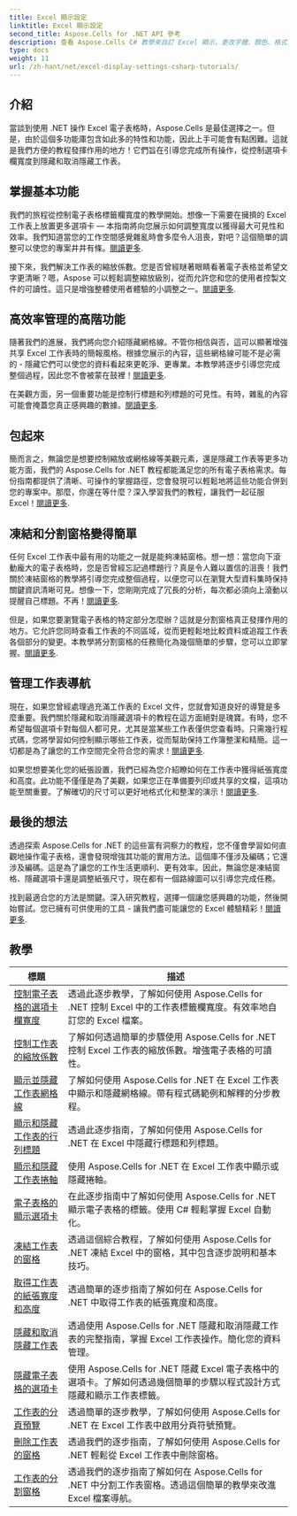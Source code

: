 ```yaml
---
title: Excel 顯示設定
linktitle: Excel 顯示設定
second_title: Aspose.Cells for .NET API 參考
description: 查看 Aspose.Cells C# 教學來自訂 Excel 顯示。更改字體、顏色、格式並建立有吸引力的報告。
type: docs
weight: 11
url: /zh-hant/net/excel-display-settings-csharp-tutorials/
---
```

## 介紹

當談到使用 .NET 操作 Excel 電子表格時，Aspose.Cells 是最佳選擇之一。但是，由於這個多功能庫包含如此多的特性和功能，因此上手可能會有點困難。這就是我們方便的教程發揮作用的地方！它們旨在引導您完成所有操作，從控制選項卡欄寬度到隱藏和取消隱藏工作表。

## 掌握基本功能

我們的旅程從控制電子表格標籤欄寬度的教學開始。想像一下需要在擁擠的 Excel 工作表上放置更多選項卡 — 本指南將向您展示如何調整寬度以獲得最大可見性和效率。我們知道當您的工作空間感覺雜亂時會多麼令人沮喪，對吧？這個簡單的調整可以使您的專案井井有條。[閱讀更多](./control-tab-bar-width-of-spreadsheet/).

接下來，我們解決工作表的縮放係數。您是否曾經瞇著眼睛看著電子表格並希望文字更清晰？嗯，Aspose 可以輕鬆調整縮放級別，從而允許您和您的使用者控製文件的可讀性。這只是增強整體使用者體驗的小調整之一。[閱讀更多](./controll-zoom-factor-of-worksheet/). 

## 高效率管理的高階功能

隨著我們的進展，我們將向您介紹隱藏網格線。不管你相信與否，這可以顯著增強共享 Excel 工作表時的簡報風格。根據您展示的內容，這些網格線可能不是必需的 - 隱藏它們可以使您的資料看起來更乾淨、更專業。本教學將逐步引導您完成整個過程，因此您不會被蒙在鼓裡！[閱讀更多](./display-and-hide-gridlines-of-worksheet/).

在美觀方面，另一個重要功能是控制行標題和列標題的可見性。有時，雜亂的內容可能會掩蓋您真正感興趣的數據。[閱讀更多](./display-and-hide-row-column-headers-of-worksheet/).

## 包起來

簡而言之，無論您是想要控制縮放或網格線等美觀元素，還是隱藏工作表等更多功能方面，我們的 Aspose.Cells for .NET 教程都能滿足您的所有電子表格需求。每份指南都提供了清晰、可操作的掌握路徑，您會發現可以輕鬆地將這些功能合併到您的專案中。那麼，你還在等什麼？深入學習我們的教程，讓我們一起征服 Excel！[閱讀更多](./hide-and-unhide-worksheet/).

## 凍結和分割窗格變得簡單

任何 Excel 工作表中最有用的功能之一就是能夠凍結窗格。想一想：當您向下滾動龐大的電子表格時，您是否曾經忘記過標題行？真是令人難以置信的沮喪！我們關於凍結窗格的教學將引導您完成整個過程，以便您可以在瀏覽大型資料集時保持關鍵資訊清晰可見。想像一下，您剛剛完成了冗長的分析，每次都必須向上滾動以提醒自己標題。不再！[閱讀更多](./freeze-panes-of-worksheet/).

但是，如果您要瀏覽電子表格的特定部分怎麼辦？這就是分割窗格真正發揮作用的地方。它允許您同時查看工作表的不同區域，從而更輕鬆地比較資料或追蹤工作表各個部分的變更。本教學將分割窗格的任務簡化為幾個簡單的步驟，您可以立即掌握。[閱讀更多](./split-panes-of-worksheet/).

## 管理工作表導航

現在，如果您曾經處理過充滿工作表的 Excel 文件，您就會知道良好的導覽是多麼重要。我們關於隱藏和取消隱藏選項卡的教程在這方面絕對是瑰寶。有時，您不希望每個選項卡對每個人都可見，尤其是當某些工作表僅供您查看時。只需幾行程式碼，您將學習如何控制顯示哪些工作表，從而幫助保持工作簿整潔和精簡。這一切都是為了讓您的工作空間完全符合您的需求！[閱讀更多](./hide-tabs-of-spreadsheet/).

如果您想要美化您的紙張設置，我們已經為您介紹瞭如何在工作表中獲得紙張寬度和高度。此功能不僅僅是為了美觀，如果您正在準備要列印或共享的文檔，這項功能至關重要。了解確切的尺寸可以更好地格式化和整潔的演示！[閱讀更多](./get-paper-width-and-height-of-worksheet/).

## 最後的想法

透過探索 Aspose.Cells for .NET 的這些富有洞察力的教程，您不僅會學習如何直觀地操作電子表格，還會發現增強其功能的實用方法。這個庫不僅涉及編碼；它還涉及編碼。這是為了讓您的工作生活更順利、更有效率。因此，無論您是凍結窗格、隱藏選項卡還是調整紙張尺寸，現在都有一個路線圖可以引導您完成任務。

找到最適合您的方法是關鍵。深入研究教程，選擇一個讓您感興趣的功能，然後開始嘗試。您已擁有可供使用的工具 - 讓我們盡可能讓您的 Excel 體驗精彩！[閱讀更多](./page-break-preview-of-worksheet/).

## 教學 
| 標題 | 描述 |
| --- | --- |
| [控制電子表格的選項卡欄寬度](./control-tab-bar-width-of-spreadsheet/) | 透過此逐步教學，了解如何使用 Aspose.Cells for .NET 控制 Excel 中的工作表標籤欄寬度。有效率地自訂您的 Excel 檔案。 |  
| [控制工作表的縮放係數](./controll-zoom-factor-of-worksheet/) | 了解如何透過簡單的步驟使用 Aspose.Cells for .NET 控制 Excel 工作表的縮放係數。增強電子表格的可讀性。 |  
| [顯示並隱藏工作表網格線](./display-and-hide-gridlines-of-worksheet/) | 了解如何使用 Aspose.Cells for .NET 在 Excel 工作表中顯示和隱藏網格線。帶有程式碼範例和解釋的分步教程。 |  
| [顯示和隱藏工作表的行列標題](./display-and-hide-row-column-headers-of-worksheet/) | 透過此逐步指南，了解如何使用 Aspose.Cells for .NET 在 Excel 中隱藏行標題和列標題。 |  
| [顯示和隱藏工作表捲軸](./display-and-hide-scroll-bars-of-worksheet/) | 使用 Aspose.Cells for .NET 在 Excel 工作表中顯示或隱藏捲軸。 |  
| [電子表格的顯示選項卡](./display-tab-of-spreadsheet/) | 在此逐步指南中了解如何使用 Aspose.Cells for .NET 顯示電子表格的標籤。使用 C# 輕鬆掌握 Excel 自動化。 |  
| [凍結工作表的窗格](./freeze-panes-of-worksheet/) | 透過這個綜合教程，了解如何使用 Aspose.Cells for .NET 凍結 Excel 中的窗格，其中包含逐步說明和基本技巧。 |  
| [取得工作表的紙張寬度和高度](./get-paper-width-and-height-of-worksheet/) | 透過簡單的逐步指南了解如何在 Aspose.Cells for .NET 中取得工作表的紙張寬度和高度。 |  
| [隱藏和取消隱藏工作表](./hide-and-unhide-worksheet/) | 透過使用 Aspose.Cells for .NET 隱藏和取消隱藏工作表的完整指南，掌握 Excel 工作表操作。簡化您的資料管理。 |  
| [隱藏電子表格的選項卡](./hide-tabs-of-spreadsheet/) | 使用 Aspose.Cells for .NET 隱藏 Excel 電子表格中的選項卡。了解如何透過幾個簡單的步驟以程式設計方式隱藏和顯示工作表標籤。 |  
| [工作表的分頁預覽](./page-break-preview-of-worksheet/) | 透過簡單的逐步教學，了解如何使用 Aspose.Cells for .NET 在 Excel 工作表中啟用分頁符號預覽。 |  
| [刪除工作表的窗格](./remove-panes-of-worksheet/) | 透過我們的逐步指南，了解如何使用 Aspose.Cells for .NET 輕鬆從 Excel 工作表中刪除窗格。 |  
| [工作表的分割窗格](./split-panes-of-worksheet/) | 透過我們的逐步指南了解如何在 Aspose.Cells for .NET 中分割工作表窗格。透過這個簡單的教學來改進 Excel 檔案導航。 |  